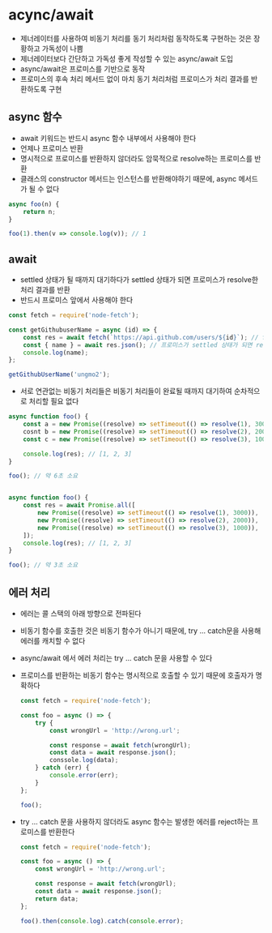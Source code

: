 # acync/await

-   제너레이터를 사용하여 비동기 처리를 동기 처리처럼 동작하도록 구현하는 것은 장황하고 가독성이 나쁨
-   제너레이터보다 간단하고 가독성 좋게 작성할 수 있는 async/await 도입
-   async/await은 프로미스를 기반으로 동작
-   프로미스의 후속 처리 메서드 없이 마치 동기 처리처럼 프로미스가 처리 결과를 반환하도록 구현

## async 함수

-   await 키워드는 반드시 async 함수 내부에서 사용해야 한다
-   언제나 프로미스 반환
-   명시적으로 프로미스를 반환하지 않더라도 암묵적으로 resolve하는 프로미스를 반환
-   클래스의 constructor 메서드는 인스턴스를 반환해야하기 때문에, async 메서드가 될 수 없다

```js
async foo(n) {
    return n;
}

foo(1).then(v => console.log(v)); // 1


```

## await

-   settled 상태가 될 때까지 대기하다가 settled 상태가 되면 프로미스가 resolve한 처리 결과를 반환
-   반드시 프로미스 앞에서 사용해야 한다

```js
const fetch = require('node-fetch');

const getGithubuserName = async (id) => {
    const res = await fetch(`https://api.github.com/users/${id}`); // fetch 함수가 반환한 프로미스가 settled 상태가 될 때까지 대기
    const { name } = await res.json(); // 프로미스가 settled 상태가 되면 resolve한 처리 결과가 res 변수에 할당
    console.log(name);
};

getGithubUserName('ungmo2');
```

-   서로 연관없는 비동기 처리들은 비동기 처리들이 완료될 때까지 대기하여 순차적으로 처리할 필요 없다

```js
async function foo() {
    const a = new Promise((resolve) => setTimeout(() => resolve(1), 3000));
    cosnt b = new Promise((resolve) => setTimeout(() => resolve(2), 2000));
    const c = new Promise((resolve) => setTimeout(() => resolve(3), 1000));

    console.log(res); // [1, 2, 3]
}

foo(); // 약 6초 소요


async function foo() {
    const res = await Promise.all([
        new Promise((resolve) => setTimeout(() => resolve(1), 3000)),
        new Promise((resolve) => setTimeout(() => resolve(2), 2000)),
        new Promise((resolve) => setTimeout(() => resolve(3), 1000)),
    ]);
    console.log(res); // [1, 2, 3]
}

foo(); // 약 3초 소요
```

## 에러 처리

-   에러는 콜 스택의 아래 방향으로 전파된다
-   비동기 함수를 호출한 것은 비동기 함수가 아니기 때문에, try ... catch문을 사용해 에러를 캐치할 수 없다
-   async/await 에서 에러 처리는 try ... catch 문을 사용할 수 있다
-   프로미스를 반환하는 비동기 함수는 명시적으로 호출할 수 있기 때문에 호출자가 명확하다

    ```js
    const fetch = require('node-fetch');

    const foo = async () => {
        try {
            const wrongUrl = 'http://wrong.url';

            const response = await fetch(wrongUrl);
            const data = await response.json();
            conssole.log(data);
        } catch (err) {
            console.error(err);
        }
    };

    foo();
    ```

-   try ... catch 문을 사용하지 않더라도 async 함수는 발생한 에러를 reject하는 프로미스를 반환한다

    ```js
    const fetch = require('node-fetch');

    const foo = async () => {
        const wrongUrl = 'http://wrong.url';

        const response = await fetch(wrongUrl);
        const data = await response.json();
        return data;
    };

    foo().then(console.log).catch(console.error);
    ```
